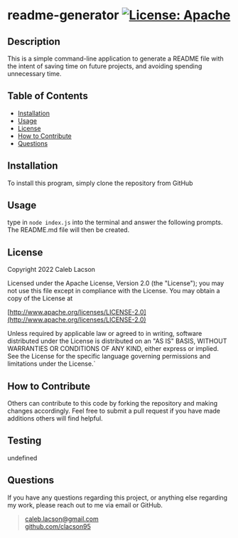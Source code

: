 # readme-generator  [![License: Apache](https://img.shields.io/badge/License-Apache_2.0-blue.svg)](https://opensource.org/licenses/Apache-2.0)

## Description
This is a simple command-line application to generate a README file with the intent of saving time on future projects, and avoiding spending unnecessary time.

## Table of Contents
* [Installation](#installation)
* [Usage](#usage)
* [License](#license)
* [How to Contribute](#how-to=contribute)
* [Questions](#questions)

## Installation
To install this program, simply clone the repository from GitHub

## Usage
type in `node index.js` into the terminal and answer the following prompts. The README.md file will then be created.

## License
Copyright 2022 Caleb Lacson

Licensed under the Apache License, Version 2.0 (the "License");
you may not use this file except in compliance with the License.
You may obtain a copy of the License at

[http://www.apache.org/licenses/LICENSE-2.0](http://www.apache.org/licenses/LICENSE-2.0)

Unless required by applicable law or agreed to in writing, software
distributed under the License is distributed on an "AS IS" BASIS,
WITHOUT WARRANTIES OR CONDITIONS OF ANY KIND, either express or implied.
See the License for the specific language governing permissions and
limitations under the License.`

## How to Contribute
Others can contribute to this code by forking the repository and making changes accordingly. Feel free to submit a pull request if you have made additions others will find helpful.

## Testing
undefined

## Questions
If you have any questions regarding this project, or anything else regarding my work, please reach out to me via email or GitHub.   
> caleb.lacson@gmail.com    
> [github.com/clacson95](github.com/clacson95)

